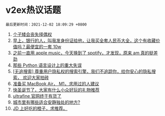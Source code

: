 # v2ex热议话题

`最后更新时间：2021-12-02 18:09:29 +0800`

1. [个子矮会丧失择偶权](https://www.v2ex.com/t/819569)
1. [早上，银行的人，叫我发身份证给他，让我买全套人民币大全，这个有收藏价值吗？最便宜的一套 10w](https://www.v2ex.com/t/819446)
1. [之前一直用 apple music，今天换到了 spotify，才发现，原来 am 真的挺差劲](https://www.v2ex.com/t/819457)
1. [那些 Python 语言设计上的重大失误](https://www.v2ex.com/t/819432)
1. [[无追搜索] 尊重用户隐私权的搜索引擎，我们不追踪你，给你安心的隐私搜索， 欢迎大家拍砖](https://www.v2ex.com/t/819378)
1. [准备买 MacBook Air， M1，求用过的人建议](https://www.v2ex.com/t/819511)
1. [快圣诞节了，大家有什么小众好玩的礼物推荐](https://www.v2ex.com/t/819498)
1. [ultrafine 官网终于有货了](https://www.v2ex.com/t/819407)
1. [城市里有哪些适合安静独处的地方?](https://www.v2ex.com/t/819455)
1. [JD 上好吃的橙子，求推荐。](https://www.v2ex.com/t/819470)

